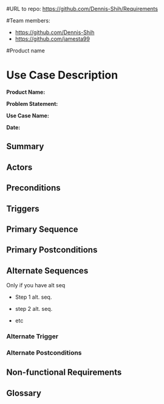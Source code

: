 #URL to repo:
https://github.com/Dennis-Shih/Requirements

#Team members:
* https://github.com/Dennis-Shih
* https://github.com/jamesta99

#Product name


# Use Case Description

**Product Name:**

**Problem Statement:**



**Use Case Name:**

**Date:**

 

## Summary

 

## Actors


 

## Preconditions



 

## Triggers



 

## Primary Sequence


 

## Primary Postconditions



 

## Alternate Sequences

Only if you have alt seq

* Step 1 alt. seq.

* step 2 alt. seq.

* etc

 

### Alternate Trigger

### Alternate Postconditions

 

## Non-functional Requirements

 

## Glossary
